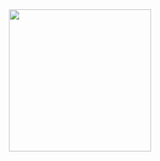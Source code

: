 <div id="header" align="center">
<img src= "https://media.giphy.com/media/v1.Y2lkPTc5MGI3NjExb2cwb3luc3U1d2cxanR5Mzl5Zzk3dTFhNTJobzBhNDhhc2w4azZyMSZlcD12MV9pbnRlcm5hbF9naWZfYnlfaWQmY3Q9Zw/mf4qECoTz8ZVK/giphy.gif"width="250"/>
</div>
